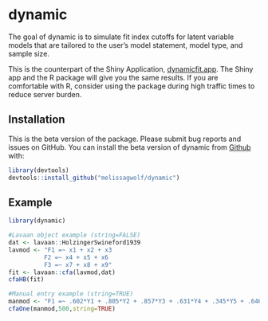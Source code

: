 
<!-- README.md is generated from README.Rmd. Please edit that file -->

# dynamic

<!-- badges: start -->

<!-- badges: end -->

The goal of dynamic is to simulate fit index cutoffs for latent variable
models that are tailored to the user’s model statement, model type, and
sample size.

This is the counterpart of the Shiny Application,
[dynamicfit.app](https://dynamicfit.app/connect/). The Shiny app and the
R package will give you the same results. If you are comfortable with R,
consider using the package during high traffic times to reduce server
burden.

## Installation

This is the beta version of the package. Please submit bug reports and
issues on GitHub. You can install the beta version of dynamic from
[Github](https://github.com) with:

``` r
library(devtools)
devtools::install_github("melissagwolf/dynamic")
```

## Example

``` r
library(dynamic)

#Lavaan object example (string=FALSE)
dat <- lavaan::HolzingerSwineford1939
lavmod <- "F1 =~ x1 + x2 + x3
          F2 =~ x4 + x5 + x6
          F3 =~ x7 + x8 + x9"
fit <- lavaan::cfa(lavmod,dat)
cfaHB(fit)

#Manual entry example (string=TRUE)
manmod <- "F1 =~ .602*Y1 + .805*Y2 + .857*Y3 + .631*Y4 + .345*Y5 + .646*Y6"
cfaOne(manmod,500,string=TRUE)
```
